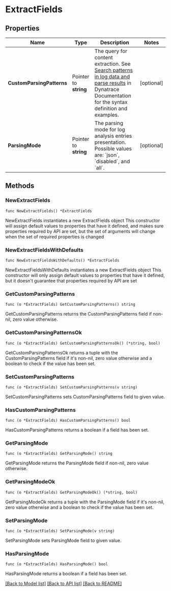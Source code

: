 # ExtractFields

## Properties

Name | Type | Description | Notes
------------ | ------------- | ------------- | -------------
**CustomParsingPatterns** | Pointer to **string** | The query for content extraction.   See [Search patterns in log data and parse results](https://dt-url.net/vv83rhp) in Dynatrace Documentation for the syntax definition and examples. | [optional] 
**ParsingMode** | Pointer to **string** | The parsing mode for log analysis entries presentation. Possible values are: &#x60;json&#x60;, &#x60;disabled&#x60;, and &#x60;all&#x60;. | [optional] 

## Methods

### NewExtractFields

`func NewExtractFields() *ExtractFields`

NewExtractFields instantiates a new ExtractFields object
This constructor will assign default values to properties that have it defined,
and makes sure properties required by API are set, but the set of arguments
will change when the set of required properties is changed

### NewExtractFieldsWithDefaults

`func NewExtractFieldsWithDefaults() *ExtractFields`

NewExtractFieldsWithDefaults instantiates a new ExtractFields object
This constructor will only assign default values to properties that have it defined,
but it doesn't guarantee that properties required by API are set

### GetCustomParsingPatterns

`func (o *ExtractFields) GetCustomParsingPatterns() string`

GetCustomParsingPatterns returns the CustomParsingPatterns field if non-nil, zero value otherwise.

### GetCustomParsingPatternsOk

`func (o *ExtractFields) GetCustomParsingPatternsOk() (*string, bool)`

GetCustomParsingPatternsOk returns a tuple with the CustomParsingPatterns field if it's non-nil, zero value otherwise
and a boolean to check if the value has been set.

### SetCustomParsingPatterns

`func (o *ExtractFields) SetCustomParsingPatterns(v string)`

SetCustomParsingPatterns sets CustomParsingPatterns field to given value.

### HasCustomParsingPatterns

`func (o *ExtractFields) HasCustomParsingPatterns() bool`

HasCustomParsingPatterns returns a boolean if a field has been set.

### GetParsingMode

`func (o *ExtractFields) GetParsingMode() string`

GetParsingMode returns the ParsingMode field if non-nil, zero value otherwise.

### GetParsingModeOk

`func (o *ExtractFields) GetParsingModeOk() (*string, bool)`

GetParsingModeOk returns a tuple with the ParsingMode field if it's non-nil, zero value otherwise
and a boolean to check if the value has been set.

### SetParsingMode

`func (o *ExtractFields) SetParsingMode(v string)`

SetParsingMode sets ParsingMode field to given value.

### HasParsingMode

`func (o *ExtractFields) HasParsingMode() bool`

HasParsingMode returns a boolean if a field has been set.


[[Back to Model list]](../README.md#documentation-for-models) [[Back to API list]](../README.md#documentation-for-api-endpoints) [[Back to README]](../README.md)


